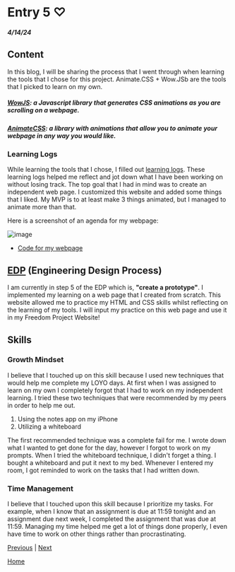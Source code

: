 # Entry 5 ♡
##### 4/14/24

## Content

In this blog, I will be sharing the process that I went through when learning the tools that I chose for this project. Animate.CSS + Wow.JSb are the tools that I picked to learn on my own.


##### [WowJS](https://wowjs.uk/): a Javascript library that generates CSS animations as you are scrolling on a webpage.


##### [AnimateCSS](https://animate.style/): a library with animations that allow you to animate your webpage in any way you would like.


### Learning Logs

While learning the tools that I chose, I filled out [learning logs](../tool/learning-log.md). These learning logs helped me reflect and jot down what I have been working on without losing track. The top goal that I had in mind was to create an independent web page. I customized this website and added some things that I liked.  My MVP is to at least make 3 things animated, but I managed to animate more than that.

Here is a screenshot of an agenda for my webpage:

![image](https://github.com/liane4323/sep10-freedom-project/assets/146861765/ad51f89e-da57-4df4-b58d-ff6ca90df748)


* [Code for my webpage](../tool/index.html)


## [EDP](https://hstatsep.github.io/students/#edp) (Engineering Design Process)

I am currently in step 5 of the EDP which is, **"create a prototype"**. I implemented my learning on a web page that I created from scratch. This website allowed me to practice my HTML and CSS skills whilst reflecting on the learning of my tools. I will input my practice on this web page and use it in my Freedom Project Website!




## Skills


### Growth Mindset
I believe that I touched up on this skill because I used new techniques that would help me complete my LOYO days. At first when I was assigned to learn on my own I completely forgot that I had to work on my independent learning. I tried these two techniques that were recommended by my peers in order to help me out.


1. Using the notes app on my iPhone
2. Utilizing a whiteboard


The first recommended technique was a complete fail for me. I wrote down what I wanted to get done for the day, however I forgot to work on my prompts. When I tried the whiteboard technique, I didn't forget a thing. I bought a whiteboard and put it next to my bed. Whenever I entered my room, I got reminded to work on the tasks that I had written down.


### Time Management
I believe that I touched upon this skill because I prioritize my tasks. For example, when I know that an assignment is due at 11:59 tonight and an assignment due next week, I completed the assignment that was due at 11:59. Managing my time helped me get a lot of things done properly, I even have time to work on other things rather than procrastinating.

[Previous](entry04.md) | [Next](entry06.md)

[Home](../README.md)
